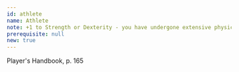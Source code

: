 ```yaml
---
id: athlete
name: Athlete
note: +1 to Strength or Dexterity - you have undergone extensive physical training
prerequisite: null
new: true
---
```

Player's Handbook, p. 165